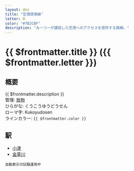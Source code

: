 ```yaml
---
layout: doc
title: "空港誘導線"
letter: H
color: "#7B2CBF"
description: "みーつーが建設した空港へのアクセスを提供する路線。"
---
```


# {{ $frontmatter.title }} ({{ $frontmatter.letter }})

## 概要
{{ $frontmatter.description }}  
管理: [放物](/company/houbutu/index.md)  
ひらがな: くうこうゆうどうせん  
ローマ字: Kukoyudosen  
ラインカラー: <span :style="{backgroundColor: $frontmatter.color, display: 'inline-block', width: '0.75em', height: '0.75em', border: `1px solid #1b1b1f`, marginRight: '0.25em'}" />`{{ $frontmatter.color }}`

## 駅
- [小津](/station/stations/syotu.md)
- [金草川](/station/stations/kanekusagawa.md)

<small>自動表示の試験運用中</small>
<Stations />